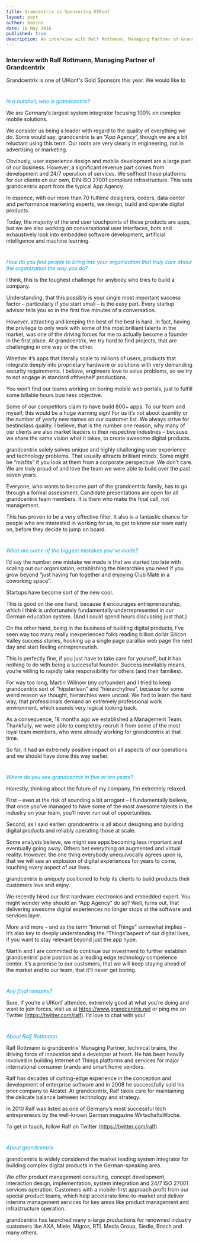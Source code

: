 ```yaml
---
title: Grancentrix is Sponsoring UIKonf
layout: post
author: basine
date: 18 May 2016
published: true
description: An interview with Ralf Rottmann, Managing Partner of Grandcentrix which is Sponsor of UIKonf 2016.
---
```


### Interview with Ralf Rottmann, Managing Partner of Grandcentrix

Grandcentrix is one of UIKonf's Gold Sponsors this year. We would like to 

<p style="font-style:italic; margin-top:40px; color:#009FDF;">In a nutshell, who is grandcentrix?</p>

We are Germany’s largest system integrator focusing 100% on complex mobile solutions.

We consider us being a leader with regard to the quality of everything we do. Some would say, grandcentrix is an “App Agency”, though we are a bit reluctant using this term. Our roots are very clearly in engineering, not in advertising or marketing.

Obviously, user experience design and mobile development are a large part of our business. However, a significant revenue part comes from development and 24/7 operation of services. We self­host these platforms for our clients on our own, DIN ISO 27001 compliant infrastructure. This sets grandcentrix apart from the typical App Agency.

In essence, with our more than 70 full­time designers, coders, data center and performance marketing experts, we design, build and operate digital products.

Today, the majority of the end user touchpoints of those products are apps, but we are also working on conversational user interfaces, bots and exhaustively look into embedded software development, artificial intelligence and machine learning.


<p style="font-style:italic; margin-top:40px; color:#009FDF;">How do you find people to bring into your organization that truly care about the organization the way you do?</p>

I think, this is the toughest challenge for anybody who tries to build a company. 

Understanding, that this possibly is your single most important success factor – particularly if you start small – is the easy part. Every start­up advisor tells you so in the first five minutes of a conversation.

However, attracting and keeping the best of the best is hard. In fact, having the privilege to only work with some of the most brilliant talents in the market, was one of the driving forces for me to actually become a founder in the first place. At grandcentrix, we try hard to find projects, that are challenging in one way or the other.

Whether it’s apps that literally scale to millions of users, products that integrate deeply into proprietary hardware or solutions with very demanding security requirements. I believe, engineers love to solve problems, so we try to not engage in standard of­the­shelf productions. 

You won’t find our teams working on boring mobile web portals, just to fulfill some billable hours business objective.

Some of our competitors claim to have build 800+ apps. To our team and myself, this would be a huge warning sign! For us it’s not about quantity or the number of yearly new names on our customer list. We always strive for best­in­class quality. I believe, that is the number one reason, why many of our clients are also market leaders in their respective industries – because we share the same vision what it takes, to create awesome digital products.

grandcentrix solely solves unique and highly challenging user experience and technology problems. That usually attracts brilliant minds. Some might be “misfits” if you look at them from a corporate perspective. We don’t care. We are truly proud of and love the team we were able to build over the past seven years.

Everyone, who wants to become part of the grandcentrix family, has to go through a formal assessment. Candidate presentations are open for all grandcentrix team members. It is them who make the final call, not management.

This has proven to be a very effective filter. It also is a fantastic chance for people who are interested in working for us, to get to know our team early on, before they decide to jump on board.



<p style="font-style:italic; margin-top:40px; color:#009FDF;">What are some of the biggest mistakes you’ve made?</p>

I’d say the number one mistake we made is that we started too late with scaling out our organisation, establishing the hierarchies you need if you grow beyond “just having fun together and enjoying Club Mate in a coworking space”.

Start­ups have become sort of the new cool.

This is good on the one hand, because it encourages entrepreneurship, which I think is unfortunately fundamentally underrepresented in our German education system. (And I could spend hours discussing just that.)

On the other hand, being in the business of building digital products, I’ve seen way too many really inexperienced folks reading billion dollar Silicon Valley success stories, hooking up a single page parallax web page the next day and start feeling entrepreneur­ish.

This is perfectly fine, if you just have to take care for yourself, but it has nothing to do with being a successful founder. Success inevitably means, you’re willing to rapidly take responsibility for others (and their families).

For way too long, Martin Willnow (my co­founder) and I tried to keep grandcentrix sort of “hipster­lean” and “hierarchy­free”, because for some weird reason we thought, hierarchies were uncool. We had to learn the hard way, that professionals demand an extremely professional work environment, which sounds very logical looking back.

As a consequence, 18 months ago we established a Management Team. Thankfully, we were able to completely recruit it from some of the most loyal team members, who were already working for grandcentrix at that time. 

So far, it had an extremely positive impact on all aspects of our operations and we should have done this way earlier.


<p style="font-style:italic; margin-top:40px; color:#009FDF;">Where do you see grandcentrix in five or ten years?</p>

Honestly, thinking about the future of my company, I’m extremely relaxed. 

First – even at the risk of sounding a bit arrogant – I fundamentally believe, that once you’ve managed to have some of the most awesome talents in the industry on your team, you’ll never run out of opportunities. 

Second, as I said earlier: grandcentrix is all about designing and building digital products and reliably operating those at scale.

Some analysts believe, we might see apps becoming less important and eventually going away. Others bet everything on augmented and virtual reality. However, the one thing everybody unequivocally agrees upon is, that we will see an explosion of digital experiences for years to come, touching every aspect of our lives. 

grandcentrix is uniquely positioned to help its clients to build products their customers love and enjoy.

We recently hired our first hardware electronics and embedded expert. You might wonder why should an “App Agency” do so? Well, turns out, that delivering awesome digital experiences no longer stops at the software and services layer.

More and more – and as the term “Internet of Things” somewhat implies – it’s also key to deeply understanding the “Things”­aspect of our digital lives, if you want to stay relevant beyond just the app hype.

Martin and I are committed to continue our investment to further establish grandcentrix’ pole position as a leading edge technology competence center. It’s a promise to our customers, that we will keep staying ahead of the market and to our team, that it’ll never get boring.



<p style="font-style:italic; margin-top:40px; color:#009FDF;">Any final remarks? </p>

Sure. If you’re a UIKonf attendee, extremely good at what you’re doing and want to join forces, visit us at https://www.grandcentrix.net or ping me on Twitter (https://twitter.com/ralf). I’d love to chat with you!



<p style="font-style:italic; margin-top:40px; color:#009FDF;">About Ralf Rottmann</p>
Ralf Rottmann is grandcentrix’ Managing Partner, technical brains, the driving force of innovation and a developer at heart. He has been heavily involved in building Internet of Things platforms and services for major international consumer brands and smart home vendors. 

Ralf has decades of cutting-edge experience in the conception and development of enterprise software and in 2008 he successfully sold his prior company to Alcatel. At grandcentrix, Ralf takes care for maintaining the delicate balance between technology and strategy.

In 2010 Ralf was listed as one of Germany’s most successful tech entrepreneurs by the well-known German magazine WirtschaftsWoche.

To get in touch, follow Ralf on Twitter (https://twitter.com/ralf).


<p style="font-style:italic; margin-top:40px; color:#009FDF;">About grandcentrix</p>
grandcentrix is widely considered the market leading system integrator for building complex digital products in the German-speaking area. 

We offer product management consulting, concept development, interaction design, implementation, system integration and 24/7 ISO 27001 services operation. Customers with a mobile-first approach profit from our special product teams, which help accelerate time-to-market and deliver interims management services for key areas like product management and infrastructure operation.

grandcentrix has launched many x-large productions for renowned industry customers like AXA, Miele, Migros, RTL Media Group, Siedle, Bosch and many others.
